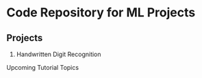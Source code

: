 # Code Repository for ML Projects

## Projects

1. Handwritten Digit Recognition

Upcoming Tutorial Topics
